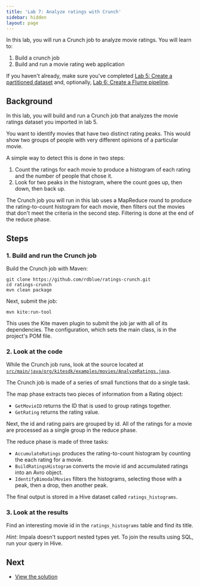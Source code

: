 ```yaml
---
title: 'Lab 7: Analyze ratings with Crunch'
sidebar: hidden
layout: page
---
```


In this lab, you will run a Crunch job to analyze movie ratings. You will learn to:

1. Build a crunch job
2. Build and run a movie rating web application

If you haven't already, make sure you've completed [Lab 5: Create a partitioned dataset][lab-5] and, optionally, [Lab 6: Create a Flume pipeline][lab-6].

## Background

In this lab, you will build and run a Crunch job that analyzes the movie ratings dataset you imported in lab 5.

You want to identify movies that have two distinct rating peaks. This would show two groups of people with very different opinions of a particular movie.

A simple way to detect this is done in two steps:

1. Count the ratings for each movie to produce a histogram of each rating and the number of people that chose it.
2. Look for two peaks in the histogram, where the count goes up, then down, then back up.

The Crunch job you will run in this lab uses a MapReduce round to produce the rating-to-count histogram for each movie, then filters out the movies that don't meet the criteria in the second step. Filtering is done at the end of the reduce phase.

## Steps

### 1. Build and run the Crunch job

Build the Crunch job with Maven:

```
git clone https://github.com/rdblue/ratings-crunch.git
cd ratings-crunch
mvn clean package
```

Next, submit the job:

```
mvn kite:run-tool
```

This uses the Kite maven plugin to submit the job jar with all of its dependencies. The configuration, which sets the main class, is in the project's POM file.

### 2. Look at the code

While the Crunch job runs, look at the source located at [`src/main/java/org/kitesdk/examples/movies/AnalyzeRatings.java`][job-code].

The Crunch job is made of a series of small functions that do a single task.

The map phase extracts two pieces of information from a Rating object:

* `GetMovieID` returns the ID that is used to group ratings together.
* `GetRating` returns the rating value.

Next, the id and rating pairs are grouped by id. All of the ratings for a movie are processed as a single group in the reduce phase.

The reduce phase is made of three tasks:

* `AccumulateRatings` produces the rating-to-count histogram by counting the each rating for a movie.
* `BuildRatingsHistogram` converts the movie id and accumulated ratings into an Avro object.
* `IdentifyBimodalMovies` filters the histograms, selecting those with a peak, then a drop, then another peak.

The final output is stored in a Hive dataset called `ratings_histograms`.

[job-code]: https://github.com/rdblue/ratings-crunch/blob/bimodal/src/main/java/org/kitesdk/examples/movies/AnalyzeRatings.java

### 3. Look at the results

Find an interesting movie id in the `ratings_histograms` table and find its title.

_Hint_: Impala doesn't support nested types yet. To join the results using SQL, run your query in Hive.

## Next

* [View the solution][lab-7-solution]

[lab-5]: 5-create-a-partitioned-dataset.html
[lab-6]: 6-create-a-flume-pipeline.html
[lab-7-solution]: 7-analyze-ratings-with-crunch-solution.html
